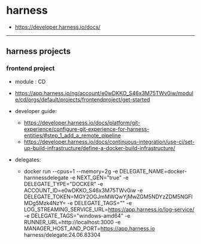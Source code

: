 # harness
- https://developer.harness.io/docs/

---
## harness projects
### frontend project
- module : CD
- https://app.harness.io/ng/account/e0wDKKO_S46x3M75TWv0iw/module/cd/orgs/default/projects/frontendproject/get-started

- developer guide:
  - https://developer.harness.io/docs/platform/git-experience/configure-git-experience-for-harness-entities/#step_1_add_a_remote_pipeline
  - https://developer.harness.io/docs/continuous-integration/use-ci/set-up-build-infrastructure/define-a-docker-build-infrastructure/

- delegates:
  - docker run  --cpus=1 --memory=2g     -e DELEGATE_NAME=docker-harnnessdelegate     -e NEXT_GEN="true"     -e DELEGATE_TYPE="DOCKER"     -e ACCOUNT_ID=e0wDKKO_S46x3M75TWv0iw     -e DELEGATE_TOKEN=MGY2OGJmMWQwYjMwZGM5NDYzZDM5NGFlMDg5Mzk4NzY=     -e DELEGATE_TAGS=""     -e LOG_STREAMING_SERVICE_URL=https://app.harness.io/log-service/ -e DELEGATE_TAGS="windows-amd64" -e RUNNER_URL=http://localhost:3000   -e MANAGER_HOST_AND_PORT=https://app.harness.io harness/delegate:24.06.83304 
